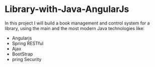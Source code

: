# Library-with-Java-AngularJs
In this project I will build a book management and control system for a library, using the main and the most modern Java technologies like: 
- Angularjs
- Spring RESTful
- Ajax
- BootStrap
- pring Security
